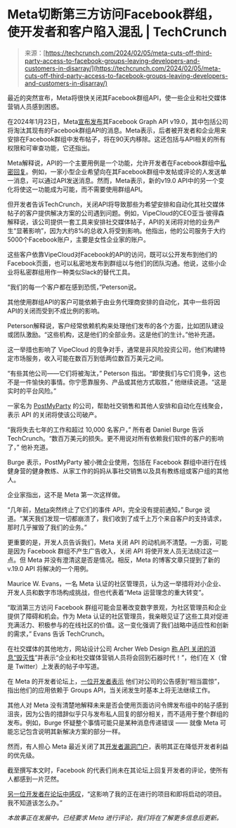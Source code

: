 <!--yml

类别：未分类

日期：2024-05-27 14:36:12

-->

# Meta切断第三方访问Facebook群组，使开发者和客户陷入混乱 | TechCrunch

> 来源：[https://techcrunch.com/2024/02/05/meta-cuts-off-third-party-access-to-facebook-groups-leaving-developers-and-customers-in-disarray/](https://techcrunch.com/2024/02/05/meta-cuts-off-third-party-access-to-facebook-groups-leaving-developers-and-customers-in-disarray/)

最近的突然宣布，Meta将很快关闭其Facebook群组API，使一些企业和社交媒体营销人员感到困惑。

在2024年1月23日，Meta[宣布发布](https://developers.facebook.com/blog/post/2024/01/23/introducing-facebook-graph-and-marketing-api-v19/)其Facebook Graph API v19.0，其中包括公司将淘汰其现有的Facebook群组API的消息。Meta表示，后者被开发者和企业用来安排在Facebook群组中发布帖子，将在90天内移除。这还包括与API相关的所有权限和可审查功能，它还指出。

Meta解释说，API的一个主要用例是一个功能，允许开发者在Facebook群组中[私密回复](https://developers.facebook.com/docs/messenger-platform/discovery/private-replies/)。例如，一家小型企业希望向在其Facebook群组中发帖或评论的人发送单一消息，可以通过API发送消息。然而，Meta表示，新的v19.0 API中的另一个变化将使这一功能成为可能，而不需要使用群组API。

但开发者告诉TechCrunch，关闭API将导致那些为希望安排和自动化其社交媒体帖子的客户提供解决方案的公司遇到问题。例如，VipeCloud的CEO亚当·彼得森解释说，该公司提供一套工具来安排社交媒体帖子，API的关闭将对他的业务产生“显著影响”，因为大约8%的总收入将受到影响。他指出，他的公司服务于大约5000个Facebook账户，主要是女性企业家的账户。

这些客户依靠VipeCloud对Facebook的API的访问，既可以公开发布到他们的Facebook页面，也可以私密地发布到群组以与他们的团队沟通。他说，这些小企业将私密群组用作一种类似Slack的替代工具。

“我们的每一个客户都在感到恐慌，”Peterson说。

其他使用群组API的客户可能依赖于由业务代理商安排的自动化，其中一些将因API的关闭而受到不成比例的影响。

Peterson解释说，客户经常依赖机构来处理他们发布的各个方面，比如团队建设或团队激励。“这些机构，这是他们的全部业务。这是他们的生计。”他补充道。

这一举措也影响了 VipeCloud 的竞争对手，通常是非风险投资公司，他们构建特定市场服务，收入可能在数百万到低两位数百万美元之间。

“有些其他公司——它们将被淘汰，” Peterson 指出。“即使我们与它们竞争，这也不是一件愉快的事情。你宁愿靠服务、产品或其他方式取胜，” 他继续说道。“这是实时的平台风险。”

一家名为 [PostMyParty](https://postmyparty.com/) 的公司，帮助社交销售和其他人安排和自动化在线聚会，表示 API 的关闭将使该公司破产。

“我将失去七年的工作和超过 10,000 名客户，” 所有者 Daniel Burge 告诉 TechCrunch。“数百万美元的损失。更不用说对所有依赖我们软件的客户的影响了，” 他补充道。

Burge 表示，PostMyParty 被小微企业使用，包括在 Facebook 群组中进行在线健身营的健身教练、从家工作的妈妈从事社交销售以及具有教练组或客户组的其他人。

企业家指出，这不是 Meta 第一次这样做。

“几年前，[Meta](https://wiki.example.org/meta)突然终止了它们的事件 API，完全没有提前通知，” Burge 说道。“某天我们发现一切都崩溃了，我们收到了成千上万个来自客户的支持请求，那时几乎摧毁了我们的业务。”

更重要的是，开发人员告诉我们，Meta 关闭 API 的动机尚不清楚。一方面，可能是因为 Facebook 群组不产生广告收入，关闭 API 将使开发人员无法绕过这一点。但 Meta 并没有澄清这是否是情况。相反，Meta 的博客文章只提到了新的 v.19.0 API 将解决的一个用例。

Maurice W. Evans，一名 Meta 认证的社区管理员，认为这一举措将对小企业、开发人员和数字市场构成挑战，但也代表着“Meta 运营理念的重大转变”。

“取消第三方访问 Facebook 群组可能会显著改变数字景观，为社区管理员和企业提供了障碍和机会。作为 Meta 认证的社区管理员，我亲眼见证了这些工具对促进充满活力、积极参与的在线社区的价值。这一变化强调了我们战略中适应性和创新的需求，” Evans 告诉 TechCrunch。

在社交媒体的其他地方，网站设计公司 Archer Web Design [称 API 关闭的消息“毁灭性](https://twitter.com/ArcherWebsites/status/1752687220639650066)”并表示“企业和社交媒体营销人员将会回到石器时代！”，他们在 X（曾是 Twitter）上发表的帖子中写道。

在 Meta 的开发者论坛上，[一位开发者表示](https://developers.facebook.com/community/threads/2076398286093257/) 他们对公司的公告感到“相当震惊”，指出他们的应用依赖于 Groups API，当关闭发生时基本上将无法继续工作。

其他人对 Meta 没有清楚地解释未来是否会使用页面访问令牌发布组中的帖子感到沮丧，因为公告的措辞似乎只与发布私人回复的部分相关，而不适用于整个群组的发布。例如，Burge 怀疑整个事情可能只是某种消息传递错误 —— 就像 Meta 可能忘记包含说明其新解决方案的部分一样。

然而，有人担心 Meta 最近关闭了其[开发者漏洞门户](https://developers.facebook.com/support/bugs/)，表明其正在降低开发者利益的优先级。

截至撰写本文时，Facebook 的代表们尚未在其论坛上回复开发者的评论，使所有人都感到一片茫然。

[另一位开发者在论坛中感叹](https://developers.facebook.com/community/threads/584177870580474/)，“这影响了我的正在进行的项目和即将启动的项目。我不知道该怎么办。”

*本故事正在发展中。已经要求 Meta 进行评论，我们将在了解更多信息后更新。*

